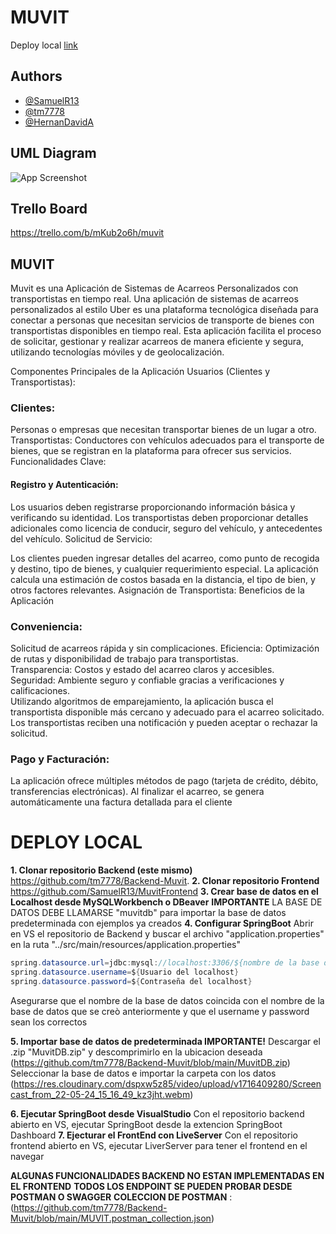 
# MUVIT

Deploy local [link](#deploy-local)

## Authors

- [@SamuelR13](https://www.github.com/samuelr13)
- [@tm7778](https://www.github.com/tm7778)
- [@HernanDavidA](https://github.com/HernanDavidA)


## UML Diagram

![App Screenshot](https://res.cloudinary.com/dspxw5z85/image/upload/v1716406055/Diagrama-UML_hr2khk.png)


## Trello Board

https://trello.com/b/mKub2o6h/muvit

## MUVIT

Muvit es una Aplicación de Sistemas de Acarreos Personalizados con transportistas en tiempo real.
Una aplicación de sistemas de acarreos personalizados al estilo Uber es una plataforma tecnológica diseñada para conectar a personas que necesitan servicios de transporte de bienes con transportistas disponibles en tiempo real. Esta aplicación facilita el proceso de solicitar, gestionar y realizar acarreos de manera eficiente y segura, utilizando tecnologías móviles y de geolocalización.

Componentes Principales de la Aplicación
Usuarios (Clientes y Transportistas):

### Clientes:
 Personas o empresas que necesitan transportar bienes de un lugar a otro.
Transportistas: Conductores con vehículos adecuados para el transporte de bienes, que se registran en la plataforma para ofrecer sus servicios.
Funcionalidades Clave:

#### Registro y Autenticación:

Los usuarios deben registrarse proporcionando información básica y verificando su identidad.
Los transportistas deben proporcionar detalles adicionales como licencia de conducir, seguro del vehículo, y antecedentes del vehículo.
Solicitud de Servicio:

Los clientes pueden ingresar detalles del acarreo, como punto de recogida y destino, tipo de bienes, y cualquier requerimiento especial.
La aplicación calcula una estimación de costos basada en la distancia, el tipo de bien, y otros factores relevantes.
Asignación de Transportista:
Beneficios de la Aplicación
### Conveniencia:
Solicitud de acarreos rápida y sin complicaciones.
Eficiencia: Optimización de rutas y disponibilidad de trabajo para transportistas.</br>
Transparencia: Costos y estado del acarreo claros y accesibles.</br>
Seguridad: Ambiente seguro y confiable gracias a verificaciones y calificaciones.</br>
Utilizando algoritmos de emparejamiento, la aplicación busca el transportista disponible más cercano y adecuado para el acarreo solicitado.
Los transportistas reciben una notificación y pueden aceptar o rechazar la solicitud.


### Pago y Facturación:

La aplicación ofrece múltiples métodos de pago (tarjeta de crédito, débito, transferencias electrónicas).
Al finalizar el acarreo, se genera automáticamente una factura detallada para el cliente

# DEPLOY  LOCAL
**1. Clonar repositorio Backend (este mismo)**
 https://github.com/tm7778/Backend-Muvit.
**2. Clonar repositorio Frontend**
https://github.com/SamuelR13/MuvitFrontend
**3. Crear base de datos en el Localhost desde MySQLWorkbench o DBeaver**
 **IMPORTANTE** LA BASE DE DATOS DEBE LLAMARSE  "muvitdb" para importar la base de datos predeterminada con ejemplos ya creados
**4. Configurar SpringBoot**
Abrir en VS el repositorio de Backend y buscar el archivo "application.properties" en la ruta
"../src/main/resources/application.properties"
```java
spring.datasource.url=jdbc:mysql://localhost:3306/${nombre de la base de datos}
spring.datasource.username=${Usuario del localhost}
spring.datasource.password=${Contraseña del localhost}
```
Asegurarse que el nombre de la base de datos coincida con el nombre de la base de datos que se creò anteriormente y que el username y password sean los correctos 

**5. Importar base de datos de predeterminada IMPORTANTE!** 
Descargar el .zip "MuvitDB.zip" y descomprimirlo en la ubicacion deseada
(https://github.com/tm7778/Backend-Muvit/blob/main/MuvitDB.zip)
Seleccionar la base de datos e importar la carpeta con los datos 
(https://res.cloudinary.com/dspxw5z85/video/upload/v1716409280/Screencast_from_22-05-24_15_16_49_kz3jht.webm)

**6. Ejecutar SpringBoot desde VisualStudio**
Con el repositorio backend abierto en VS, ejecutar SpringBoot desde la extencion SpringBoot Dashboard
**7. Ejecturar el FrontEnd con LiveServer**
Con el repositorio frontend abierto en VS, ejecutar LiverServer para tener el frontend en el navegar 

**ALGUNAS FUNCIONALIDADES BACKEND NO ESTAN IMPLEMENTADAS EN EL FRONTEND**
**TODOS LOS ENDPOINT SE PUEDEN PROBAR DESDE POSTMAN O SWAGGER**
**COLECCION DE POSTMAN** : (https://github.com/tm7778/Backend-Muvit/blob/main/MUVIT.postman_collection.json)





